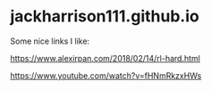 # jackharrison111.github.io


Some nice links I like:

https://www.alexirpan.com/2018/02/14/rl-hard.html

https://www.youtube.com/watch?v=fHNmRkzxHWs
